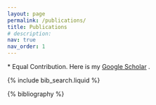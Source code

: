 ```yaml
---
layout: page
permalink: /publications/
title: Publications
# description:
nav: true
nav_order: 1
---
```


<!-- _pages/publications.md -->

<!-- Bibsearch Feature -->

<p>* Equal Contribution. Here is my <a href="https://scholar.google.com/citations?user=X1tytBsAAAAJ">Google Scholar</a> .</p>

{% include bib_search.liquid %}

<div class="publications">

{% bibliography %}

</div>
